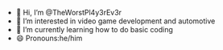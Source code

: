 - 👋 Hi, I’m @TheWorstPl4y3rEv3r
- 👀 I’m interested in video game development and automotive 
- 🌱 I’m currently learning how to do basic coding
- 😄 Pronouns:he/him
